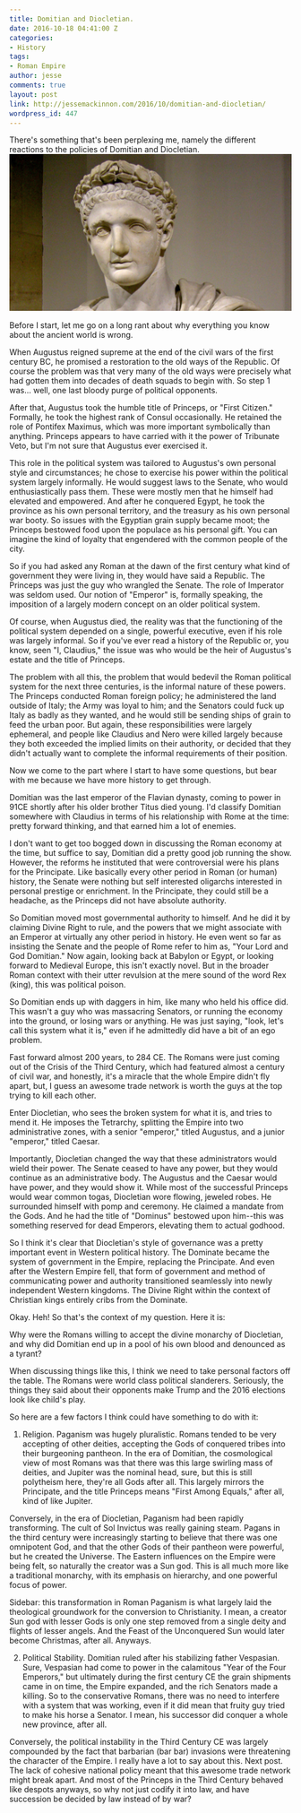```yaml
---
title: Domitian and Diocletian.
date: 2016-10-18 04:41:00 Z
categories:
- History
tags:
- Roman Empire
author: jesse
comments: true
layout: post
link: http://jessemackinnon.com/2016/10/domitian-and-diocletian/
wordpress_id: 447
---
```


There's something that's been perplexing me, namely the different reactions to the policies of Domitian and Diocletian.
<img src="/images/2016/Domitian-1024x568.jpg" alt="">

Before I start, let me go on a long rant about why everything you know about the ancient world is wrong.

When Augustus reigned supreme at the end of the civil wars of the first century BC, he promised a restoration to the old ways of the Republic. Of course the problem was that very many of the old ways were precisely what had gotten them into decades of death squads to begin with. So step 1 was... well, one last bloody purge of political opponents.

After that, Augustus took the humble title of Princeps, or "First Citizen." Formally, he took the highest rank of Consul occasionally. He retained the role of Pontifex Maximus, which was more important symbolically than anything. Princeps appears to have carried with it the power of Tribunate Veto, but I'm not sure that Augustus ever exercised it.

This role in the political system was tailored to Augustus's own personal style and circumstances; he chose to exercise his power within the political system largely informally. He would suggest laws to the Senate, who would enthusiastically pass them. These were mostly men that he himself had elevated and empowered. And after he conquered Egypt, he took the province as his own personal territory, and the treasury as his own personal war booty. So issues with the Egyptian grain supply became moot; the Princeps bestowed food upon the populace as his personal gift. You can imagine the kind of loyalty that engendered with the common people of the city.

So if you had asked any Roman at the dawn of the first century what kind of government they were living in, they would have said a Republic. The Princeps was just the guy who wrangled the Senate. The role of Imperator was seldom used. Our notion of "Emperor" is, formally speaking, the imposition of a largely modern concept on an older political system.

Of course, when Augustus died, the reality was that the functioning of the political system depended on a single, powerful executive, even if his role was largely informal. So if you've ever read a history of the Republic or, you know, seen "I, Claudius," the issue was who would be the heir of Augustus's estate and the title of Princeps.

The problem with all this, the problem that would bedevil the Roman political system for the next three centuries, is the informal nature of these powers. The Princeps conducted Roman foreign policy; he administered the land outside of Italy; the Army was loyal to him; and the Senators could fuck up Italy as badly as they wanted, and he would still be sending ships of grain to feed the urban poor. But again, these responsibilities were largely ephemeral, and people like Claudius and Nero were killed largely because they both exceeded the implied limits on their authority, or decided that they didn't actually want to complete the informal requirements of their position.

Now we come to the part where I start to have some questions, but bear with me because we have more history to get through.

Domitian was the last emperor of the Flavian dynasty, coming to power in 91CE shortly after his older brother Titus died young. I'd classify Domitian somewhere with Claudius in terms of his relationship with Rome at the time: pretty forward thinking, and that earned him a lot of enemies.

I don't want to get too bogged down in discussing the Roman economy at the time, but suffice to say, Domitian did a pretty good job running the show. However, the reforms he instituted that were controversial were his plans for the Principate. Like basically every other period in Roman (or human) history, the Senate were nothing but self interested oligarchs interested in personal prestige or enrichment. In the Principate, they could still be a headache, as the Princeps did not have absolute authority.

So Domitian moved most governmental authority to himself. And he did it by claiming Divine Right to rule, and the powers that we might associate with an Emperor at virtually any other period in history. He even went so far as insisting the Senate and the people of Rome refer to him as, "Your Lord and God Domitian." Now again, looking back at Babylon or Egypt, or looking forward to Medieval Europe, this isn't exactly novel. But in the broader Roman context with their utter revulsion at the mere sound of the word Rex (king), this was political poison.

So Domitian ends up with daggers in him, like many who held his office did. This wasn't a guy who was massacring Senators, or running the economy into the ground, or losing wars or anything. He was just saying, "look, let's call this system what it is," even if he admittedly did have a bit of an ego problem.

Fast forward almost 200 years, to 284 CE. The Romans were just coming out of the Crisis of the Third Century, which had featured almost a century of civil war, and honestly, it's a miracle that the whole Empire didn't fly apart, but, I guess an awesome trade network is worth the guys at the top trying to kill each other.

Enter Diocletian, who sees the broken system for what it is, and tries to mend it. He imposes the Tetrarchy, splitting the Empire into two administrative zones, with a senior "emperor," titled Augustus, and a junior "emperor," titled Caesar.

Importantly, Diocletian changed the way that these administrators would wield their power. The Senate ceased to have any power, but they would continue as an administrative body. The Augustus and the Caesar would have power, and they would show it. While most of the successful Princeps would wear common togas, Diocletian wore flowing, jeweled robes. He surrounded himself with pomp and ceremony. He claimed a mandate from the Gods. And he had the title of "Dominus" bestowed upon him--this was something reserved for dead Emperors, elevating them to actual godhood.

So I think it's clear that Diocletian's style of governance was a pretty important event in Western political history. The Dominate became the system of government in the Empire, replacing the Principate. And even after the Western Empire fell, that form of government and method of communicating power and authority transitioned seamlessly into newly independent Western kingdoms. The Divine Right within the context of Christian kings entirely cribs from the Dominate.

Okay. Heh! So that's the context of my question. Here it is:

Why were the Romans willing to accept the divine monarchy of Diocletian, and why did Domitian end up in a pool of his own blood and denounced as a tyrant?

When discussing things like this, I think we need to take personal factors off the table. The Romans were world class political slanderers. Seriously, the things they said about their opponents make Trump and the 2016 elections look like child's play.

So here are a few factors I think could have something to do with it:

1) Religion. Paganism was hugely pluralistic. Romans tended to be very accepting of other deities, accepting the Gods of conquered tribes into their burgeoning pantheon. In the era of Domitian, the cosmological view of most Romans was that there was this large swirling mass of deities, and Jupiter was the nominal head, sure, but this is still polytheism here, they're all Gods after all. This largely mirrors the Principate, and the title Princeps means "First Among Equals," after all, kind of like Jupiter.

Conversely, in the era of Diocletian, Paganism had been rapidly transforming. The cult of Sol Invictus was really gaining steam. Pagans in the third century were increasingly starting to believe that there was one omnipotent God, and that the other Gods of their pantheon were powerful, but he created the Universe. The Eastern influences on the Empire were being felt, so naturally the creator was a Sun god. This is all much more like a traditional monarchy, with its emphasis on hierarchy, and one powerful focus of power.

Sidebar: this transformation in Roman Paganism is what largely laid the theological groundwork for the conversion to Christianity. I mean, a creator Sun god with lesser Gods is only one step removed from a single deity and flights of lesser angels. And the Feast of the Unconquered Sun would later become Christmas, after all. Anyways.

2) Political Stability. Domitian ruled after his stabilizing father Vespasian. Sure, Vespasian had come to power in the calamitous "Year of the Four Emperors," but ultimately during the first century CE the grain shipments came in on time, the Empire expanded, and the rich Senators made a killing. So to the conservative Romans, there was no need to interfere with a system that was working, even if it did mean that fruity guy tried to make his horse a Senator. I mean, his successor did conquer a whole new province, after all.

Conversely, the political instability in the Third Century CE was largely compounded by the fact that barbarian (bar bar) invasions were threatening the character of the Empire. I really have a lot to say about this. Next post. The lack of cohesive national policy meant that this awesome trade network might break apart. And most of the Princeps in the Third Century behaved like despots anyways, so why not just codify it into law, and have succession be decided by law instead of by war?
